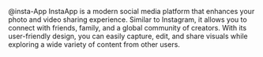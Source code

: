 @insta-App
InstaApp is a modern social media platform that enhances your photo and video sharing experience. Similar to Instagram, it allows you to connect with friends, family, and a global community of creators. With its user-friendly design, you can easily capture, edit, and share visuals while exploring a wide variety of content from other users.

